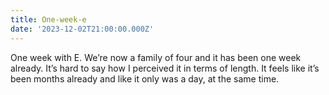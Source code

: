 ```yaml
---
title: One-week-e
date: '2023-12-02T21:00:00.000Z'
---
```


One week with E. We’re now a family of four and it has been one week already. It’s hard to say how I perceived it in terms of length. It feels like it’s been months already and like it only was a day, at the same time.
